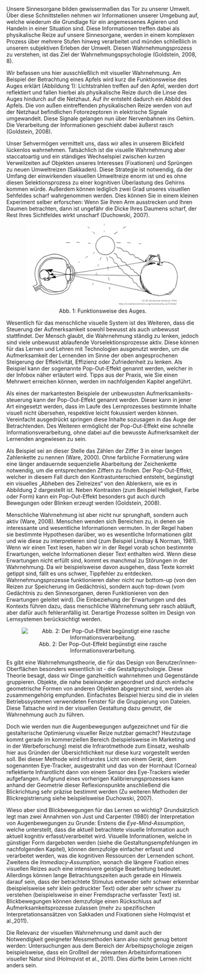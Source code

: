 <!-- filename: 02_Grundlagen_der_visuellen_Wahrnehmung.md -->
<!-- title: Grundlagen der visuellen Wahrnehmung -->

Unsere Sinnesorgane bilden gewissermaßen das Tor zu unserer Umwelt. Über diese Schnittstellen nehmen wir Informationen unserer Umgebung auf, welche wiederum die Grundlage für ein angemessenes Agieren und Handeln in einer Situation sind. Diese Informationen treffen dabei als physikalische Reize auf unsere Sinnesorgane, werden in einem komplexen Prozess über mehrere Stufen hinweg verarbeitet und münden schließlich in unserem subjektiven Erleben der Umwelt. Diesen Wahrnehmungsprozess zu verstehen, ist das Ziel der Wahrnehmungspsychologie (Goldstein, 2008, 8).

Wir befassen uns hier ausschließlich mit visueller Wahrnehmung. Am Beispiel der Betrachtung eines Apfels wird kurz die Funktionsweise des Auges erklärt (Abbildung 1): Lichtstrahlen treffen auf den Apfel, werden dort reflektiert und fallen hierbei als physikalische Reize durch die Linse des Auges hindurch auf die Netzhaut. Auf ihr entsteht dadurch ein Abbild des Apfels. Die von außen eintreffenden physikalischen Reize werden von auf der Netzhaut befindlichen Fotorezeptoren in elektrische Signale umgewandelt. Diese Signale gelangen nun über Nervenbahnen ins Gehirn. Die Verarbeitung der Informationen geschieht dabei äußerst rasch (Goldstein, 2008).

Unser Sehvermögen vermittelt uns, dass wir alles in unserem Blickfeld lückenlos wahrnehmen. Tatsächlich ist die visuelle Wahrnehmung aber staccatoartig und ein ständiges Wechselspiel zwischen kurzen Verweilzeiten auf Objekten unseres Interesses (Fixationen) und Sprüngen zu neuen Umweltreizen (Sakkaden). Diese Strategie ist notwendig, da der Umfang der einwirkenden visuellen Umweltreize enorm ist und es ohne diesen Selektionsprozess zu einer kognitiven Überlastung des Gehirns kommen würde. Außerdem können lediglich zwei Grad unseres visuellen Sehfeldes scharf wahrgenommen werden. Dies können Sie in einem kleinen Experiment selber erforschen: Wenn Sie Ihren Arm ausstrecken und Ihren Daumen betrachten, dann ist ungefähr die Dicke Ihres Daumens scharf, der Rest Ihres Sichtfeldes wirkt unscharf (Duchowski, 2007).

<center><figure>
  <img src="img/1_Funktionsweise_des_Auges.jpg" alt="Abb. 1: Funktionsweise des Auges.">
  <figcaption>Abb. 1: Funktionsweise des Auges.</figcaption>
</figure></center>


Wesentlich für das menschliche visuelle System ist des Weiteren, dass die Steuerung der Aufmerksamkeit sowohl bewusst als auch unbewusst stattfindet. Der Mensch glaubt, die Wahrnehmung ständig zu lenken, jedoch sind viele unbewusst ablaufende Vorselektionsprozesse aktiv. Diese können für das Lernen und Lehren mit Technologien ausgenutzt werden, um die Aufmerksamkeit der Lernenden im Sinne der oben angesprochenen Steigerung der Effektivität, Effizienz oder Zufriedenheit zu lenken. Als Beispiel kann der sogenannte Pop-Out-Effekt genannt werden, welcher in der Infobox näher erläutert wird. Tipps aus der Praxis, wie Sie einen Mehrwert erreichen können, werden im nachfolgenden Kapitel angeführt.

Als eines der markantesten Beispiele der unbewussten Aufmerksamkeits-steuerung kann der Pop-Out-Effekt genannt werden. Dieser kann in jener Art eingesetzt werden, dass im Laufe des Lernprozesses bestimmte Inhalte visuell nicht übersehen, respektive leicht fokussiert werden können. Vereinfacht ausgedrückt springen diese Inhalte sozusagen in das Auge der Betrachtenden. Des Weiteren ermöglicht der Pop-Out-Effekt eine schnelle Informationsverarbeitung, ohne dabei auf die bewusste Aufmerksamkeit der Lernenden angewiesen zu sein.

Als Beispiel sei an dieser Stelle das Zählen der Ziffer 3 in einer langen Zahlenkette zu nennen (Ware, 2000). Ohne farbliche Formatierung wäre eine länger andauernde sequenzielle Abarbeitung der Zeichenkette notwendig, um die entsprechenden Ziffern zu finden. Der Pop-Out-Effekt, welcher in diesem Fall durch den Kontrastunterschied entsteht, begünstigt ein visuelles „Abheben des Zielreizes“ von den Ablenkern, wie es in Abbildung 2 dargestellt ist. Neben Kontrasten (zum Beispiel Helligkeit, Farbe oder Form) kann ein Pop-Out-Effekt besonders gut auch durch Bewegungen oder Blinken erzeugt werden (Goldstein, 2008).

Menschliche Wahrnehmung ist aber nicht nur sprunghaft, sondern auch aktiv (Ware, 2008). Menschen wenden sich Bereichen zu, in denen sie interessante und wesentliche Informationen vermuten. In der Regel haben sie bestimmte Hypothesen darüber, wo es wesentliche Informationen gibt und wie diese zu interpretieren sind (zum Beispiel Lindsay &amp; Norman, 1981). Wenn wir einen Text lesen, haben wir in der Regel vorab schon bestimmte Erwartungen, welche Informationen dieser Text enthalten wird. Wenn diese Erwartungen nicht erfüllt sind, kommt es manchmal zu Störungen in der Wahrnehmung. Da wir beispielsweise davon ausgehen, dass Texte korrekt getippt sind, fällt es uns schwer, Tippfehler zu entdecken. Wahrnehmungsprozesse funktionieren daher nicht nur bottom-up (von den Reizen zur Speicherung im Gedächtnis), sondern auch top-down (vom Gedächtnis zu den Sinnesorganen, deren Funktionieren von den Erwartungen geleitet wird). Die Einbeziehung der Erwartungen und des Kontexts führen dazu, dass menschliche Wahrnehmung sehr rasch abläuft, aber dafür auch fehleranfällig ist. Derartige Prozesse sollten im Design von Lernsystemen berücksichtigt werden.

<center><figure>
  <img src="img/2_Der_PopOutEffekt_begünstigt_eine_rasche_Informationsverarbeitung.png" alt="Abb. 2: Der Pop-Out-Effekt begünstigt eine rasche Informationsverarbeitung.">
  <figcaption>Abb. 2: Der Pop-Out-Effekt begünstigt eine rasche Informationsverarbeitung.</figcaption>
</figure></center>


Es gibt eine Wahrnehmungstheorie, die für das Design von Benutzer/innen-Oberflächen besonders wesentlich ist - die Gestaltpsychologie. Diese Theorie besagt, dass wir Dinge ganzheitlich wahrnehmen und Gegenstände gruppieren. Objekte, die nahe beieinander angeordnet und durch einfache geometrische Formen von anderen Objekten abgegrenzt sind, werden als zusammengehörig empfunden. Einfachstes Beispiel hierzu sind die in vielen Betriebssystemen verwendeten Fenster für die Gruppierung von Dateien. Diese Tatsache wird in der visuellen Gestaltung dazu genutzt, die Wahrnehmung auch zu führen.

Doch wie werden nun die Augenbewegungen aufgezeichnet und für die gestalterische Optimierung visueller Reize nutzbar gemacht? Heutzutage kommt gerade im kommerziellen Bereich (beispielsweise im Marketing und in der Werbeforschung) meist die Infrarotmethode zum Einsatz, weshalb hier aus Gründen der Übersichtlichkeit nur diese kurz vorgestellt werden soll. Bei dieser Methode wird infrarotes Licht von einem Gerät, dem sogenannten Eye-Tracker, ausgestrahlt und das von der Hornhaut (Cornea) reflektierte Infrarotlicht dann von einem Sensor des Eye-Trackers wieder aufgefangen. Aufgrund eines vorherigen Kalibrierungsprozesses kann anhand der Geometrie dieser Reflexionspunkte anschließend die Blickrichtung sehr präzise bestimmt werden (Zu weiteren Methoden der Blickregistrierung siehe beispielsweise Duchowski, 2007).

Wieso aber sind Blickbewegungen für das Lernen so wichtig? Grundsätzlich legt man zwei Annahmen von Just und Carpenter (1980) der Interpretation von Augenbewegungen zu Grunde: Erstens die *Eye-Mind-Assumption*, welche unterstellt, dass die aktuell betrachtete visuelle Information auch aktuell kognitiv erfasst/verarbeitet wird. Visuelle Informationen, welche in günstiger Form dargeboten werden (siehe die Gestaltungsempfehlungen im nachfolgenden Kapitel), können demzufolge einfacher erfasst und verarbeitet werden, was die kognitiven Ressourcen der Lernenden schont. Zweitens die *Immediacy-Assumption*, wonach die längere Fixation eines visuellen Reizes auch eine intensivere geistige Bearbeitung bedeutet. Allerdings können lange Betrachtungszeiten auch gerade ein Hinweis darauf sein, dass der betrachtete Stimulus entweder sehr schwer erkennbar (beispielsweise sehr klein gedruckter Text) oder aber sehr schwer zu verstehen (beispielsweise in einer Fremdsprache verfasster Text) ist. Blickbewegungen können demzufolge einen Rückschluss auf Aufmerksamkeitsprozesse zulassen (mehr zu spezifischen Interpretationsansätzen von Sakkaden und Fixationen siehe Holmqvist et al.,2011).

Die Relevanz der visuellen Wahrnehmung und damit auch der Notwendigkeit geeigneter Messmethoden kann also nicht genug betont werden: Untersuchungen aus dem Bereich der Arbeitspsychologie zeigen beispielsweise, dass ein Großteil der relevanten Arbeitsinformationen visueller Natur sind (Holmqvist et al., 2011). Dies dürfte beim Lernen nicht anders sein.
